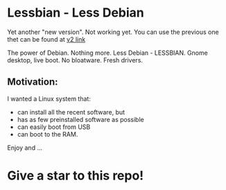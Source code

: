 # Lessbian - Less Debian

Yet another "new version". Not working yet. You can use the previous one thet can be found at [v2 link](https://github.com/romandobra/lessbian/tree/v2)

The power of Debian. Nothing more. Less Debian - LESSBIAN.
Gnome desktop, live boot. No bloatware. Fresh drivers.

## Motivation:

I wanted a Linux system that:

- can install all the recent software, but
- has as few preinstalled software as possible
- can easily boot from USB
- can boot to the RAM.

Enjoy and ...

# Give a star to this repo!
